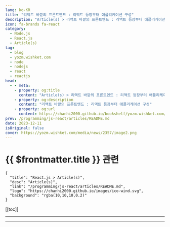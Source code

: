 ```yaml
---
lang: ko-KR
title: "리액트 바깥의 프론트엔드 : 리액트 등장부터 애플리케이션 구성"
description: "Article(s) > 리액트 바깥의 프론트엔드 : 리액트 등장부터 애플리케이션 구성"
icon: fa-brands fa-react
category: 
  - Node.js
  - React.js
  - Article(s)
tag: 
  - blog
  - yozm.wishket.com
  - node
  - nodejs
  - react
  - reactjs
head:
  - - meta:
    - property: og:title
      content: "Article(s) > 리액트 바깥의 프론트엔드 : 리액트 등장부터 애플리케이션 구성"
    - property: og:description
      content: "리액트 바깥의 프론트엔드 : 리액트 등장부터 애플리케이션 구성"
    - property: og:url
      content: https://chanhi2000.github.io/bookshelf/yozm.wishket.com/2357.html
prev: /programming/js-react/articles/README.md
date: 2023-12-11
isOriginal: false
cover: https://yozm.wishket.com/media/news/2357/image2.png
---
```


# {{ $frontmatter.title }} 관련

```component VPCard
{
  "title": "React.js > Article(s)",
  "desc": "Article(s)",
  "link": "/programming/js-react/articles/README.md",
  "logo": "https://chanhi2000.github.io/images/ico-wind.svg",
  "background": "rgba(10,10,10,0.2)"
}
```

[[toc]]

---

<SiteInfo
  name="리액트 바깥의 프론트엔드(1) : 리액트 등장부터 애플리케이션 구성 | 요즘IT"
  desc="FEConf2023에서 발표한 <리액트 바깥의 프론트엔드 생태계>를 정리한 글입니다. 발표 내용을 2회로 나누어 발행합니다. 1회에서는 리액트의 등장과 리액트가 멋진 부분, 동시에 리액트 등장 후 잃게 된 것, 그리고 프론트엔드 애플리케이션을 구성하기 위한 다양한 선택지를 살펴봅니다. 이번 글 리액트 바깥의 프론트엔드 2회에서는 리액트 외의 프론트엔드 생태계를 살펴보고 상황에 따라 적절한 도구를 찾는 방법에 대해 다룹니다."
  url="https://yozm.wishket.com/magazine/detail/2357/"
  logo="https://yozm.wishket.com/favicon.ico"
  preview="https://yozm.wishket.com/media/news/2357/image2.png"/>

<!-- TODO: 작성 -->

---

<SiteInfo
  name="리액트 바깥의 프론트엔드(2) : 리액트 등장부터 애플리케이션 구성 | 요즘IT"
  desc="FEConf2023에서 발표한 <리액트 바깥의 프론트엔드 생태계>를 정리한 글입니다. 발표 내용을 2회로 나누어 발행합니다. 1회에서는 리액트의 등장과 리액트가 멋진 부분, 동시에 리액트 등장 후 잃게 된 것, 그리고 프론트엔드 애플리케이션을 구성하기 위한 다양한 선택지를 살펴봤습니다. 이번 글 리액트 바깥의 프론트엔드 2회에서는 리액트 외의 프론트엔드 생태계를 살펴보고 상황에 따라 적절한 도구를 찾는 방법에 대해 다뤄보겠습니다."
  url="https://yozm.wishket.com/magazine/detail/2358/"
  logo="https://yozm.wishket.com/favicon.ico"
  preview="https://yozm.wishket.com/media/news/2358/image10.png"/>

<!-- TODO: 작성 -->

